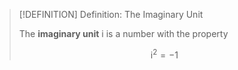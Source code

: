 >[!DEFINITION] Definition: The Imaginary Unit
>
>The **imaginary unit** $\mathrm{i}$ is a number with the property
>
>$$
>\mathrm{i}^2 = -1
>$$
>
